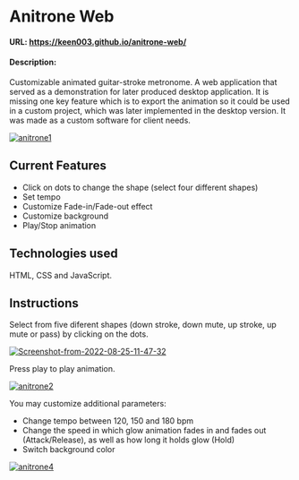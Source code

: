 # Anitrone Web

#### URL: https://keen003.github.io/anitrone-web/

#### Description:
Customizable animated guitar-stroke metronome. A web application that served as a demonstration for later produced desktop application.
It is missing one key feature which is to export the animation so it could be used in a custom project, which was later implemented in the desktop version.
It was made as a custom software for client needs.

<a href="https://ibb.co/wQn3sGt"><img src="https://i.ibb.co/ykzGSv2/anitrone1.png" alt="anitrone1" border="0"></a>

## Current Features

- Click on dots to change the shape (select four different shapes)
- Set tempo
- Customize Fade-in/Fade-out effect
- Customize background
- Play/Stop animation

## Technologies used

HTML, CSS and JavaScript.

## Instructions

Select from five diferent shapes (down stroke, down mute, up stroke, up mute or pass) by clicking on the dots.

<a href="https://ibb.co/VSsz6WX"><img src="https://i.ibb.co/Z80F96y/Screenshot-from-2022-08-25-11-47-32.png" alt="Screenshot-from-2022-08-25-11-47-32" border="0"></a>

Press play to play animation.

<a href="https://ibb.co/pv132JB"><img src="https://i.ibb.co/SX6KNR4/anitrone2.png" alt="anitrone2" border="0"></a>

You may customize additional parameters:
- Change tempo between 120, 150 and 180 bpm
- Change the speed in which glow animation fades in and fades out (Attack/Release), as well as how long it holds glow (Hold)
- Switch background color

<a href="https://ibb.co/z5qBB3g"><img src="https://i.ibb.co/W3mMMrX/anitrone4.png" alt="anitrone4" border="0"></a>
